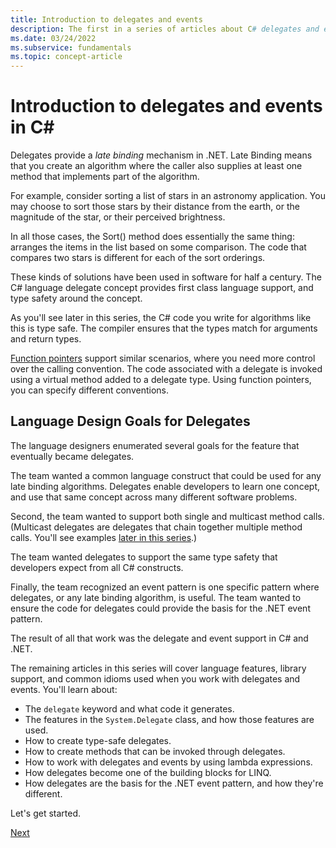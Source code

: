 ```yaml
---
title: Introduction to delegates and events
description: The first in a series of articles about C# delegates and events. This article introduces basic concepts and discusses language design goals for delegates.
ms.date: 03/24/2022
ms.subservice: fundamentals
ms.topic: concept-article
---
```


# Introduction to delegates and events in C\#

Delegates provide a *late binding* mechanism in .NET. Late Binding
means that you create an algorithm where the caller also supplies
at least one method that implements part of the algorithm.

For example, consider sorting a list of stars in an astronomy application.
You may choose to sort those stars by their distance from the earth, or the
magnitude of the star, or their perceived brightness.

In all those cases, the Sort() method does essentially the same thing:
arranges the items in the list based on some comparison. The code that
compares two stars is different for each of the sort orderings.

These kinds of solutions have been used in software for half a century.
The C# language delegate concept provides first class language support,
and type safety around the concept.

As you'll see later in this series, the C# code you write for algorithms
like this is type safe. The compiler ensures that the types match for arguments and return types.

[Function pointers](language-reference/unsafe-code.md#function-pointers) support similar scenarios, where you need more control over the calling convention. The code associated with a delegate is invoked using a virtual method added to a delegate type. Using function pointers, you can specify different conventions.

## Language Design Goals for Delegates

The language designers enumerated several goals for the feature that
eventually became delegates.

The team wanted a common language construct that could be used for
any late binding algorithms. Delegates enable developers to learn one
concept, and use that same concept across many different software
problems.

Second, the team wanted to support both single and multicast method
calls. (Multicast delegates are delegates that chain together multiple method calls.
You'll see examples
[later in this series](delegate-class.md).)

The team wanted delegates to support the same type safety that developers
expect from all C# constructs.

Finally, the team recognized an event pattern is one specific pattern
where delegates, or any late binding algorithm, is useful. The team
wanted to ensure the code for delegates could provide the basis for
the .NET event pattern.

The result of all that work was the delegate and event support in C# and
.NET.

The remaining articles in this series will cover language
features, library support, and common idioms used
when you work with delegates and events.
You'll learn about:

* The `delegate` keyword and what code it generates.
* The features in the `System.Delegate` class, and how those features are used.
* How to create type-safe delegates.
* How to create methods that can be invoked through delegates.
* How to work with delegates and events by using lambda expressions.
* How delegates become one of the building blocks for LINQ.
* How delegates are the basis for the .NET event pattern, and how they're different.

Let's get started.

[Next](delegate-class.md)
